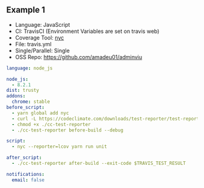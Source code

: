 ## Example 1
- Language: JavaScript
- CI: TravisCI (Environment Variables are set on travis web)
- Coverage Tool: [nyc](https://github.com/istanbuljs/nyc)
- File: travis.yml
- Single/Parallel: Single
- OSS Repo: https://github.com/amadeu01/adminviu

```yml
language: node_js

node_js:
  - 8.2.1
dist: trusty
addons:
  chrome: stable
before_script:
  - yarn global add nyc
  - curl -L https://codeclimate.com/downloads/test-reporter/test-reporter-latest-linux-amd64 > ./cc-test-reporter
  - chmod +x ./cc-test-reporter
  - ./cc-test-reporter before-build --debug

script:
  - nyc --reporter=lcov yarn run unit

after_script:
  - ./cc-test-reporter after-build --exit-code $TRAVIS_TEST_RESULT

notifications:
  email: false
```
